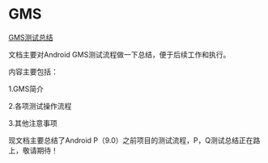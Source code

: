 # GMS
[GMS测试总结](./GMS_Summary.docx)

文档主要对Android GMS测试流程做一下总结，便于后续工作和执行。

内容主要包括：

1.GMS简介

2.各项测试操作流程

3.其他注意事项

现文档主要总结了Android P（9.0）之前项目的测试流程，P，Q测试总结正在路上，敬请期待！
